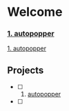 # Welcome

<h3><a href="https://github.com/lyndskg/autopopper">1. autopopper</a></h3>

[1. autopopper](https://github.com/lyndskg/autopopper)

## Projects

- [ ] 1. [autopopper](https://github.com/lyndskg/autopopper)
- [ ] 

